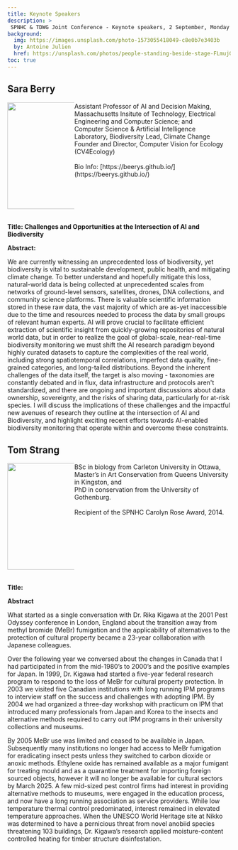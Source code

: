 ```yaml
---
title: Keynote Speakers
description: >
 SPNHC & TDWG Joint Conference - Keynote speakers, 2 September, Monday 15:30 - 17:00
background:
  img: https://images.unsplash.com/photo-1573055418049-c8e0b7e3403b
  by: Antoine Julien
  href: https://unsplash.com/photos/people-standing-beside-stage-FLmujG5l7uE
toc: true
---
```



## Sara Berry
<div>
  <div  style="float:left;width:30%">
    <img src="https://static.tdwg.org/conferences/2024/images/keynotes/beery-sqr.jpg" width="240px"> 
  </div>
  <div>
    <p>Assistant Professor of AI and Decision Making, 
      Massachusetts Insitute of Technology, Electrical Engineering and Computer Science; and <br />
      Computer Science & Artificial Intelligence Laboratory, Biodiversity Lead, Climate Change <br /> 
      Founder and Director, Computer Vision for Ecology (CV4Ecology)<br />
      <br />
      Bio Info: [https://beerys.github.io/](https://beerys.github.io/)
    </p>
  </div>
</div>
<div style="clear:left">&nbsp;</div>

**Title:  Challenges and Opportunities at the Intersection of AI and Biodiversity**

**Abstract:**

We are currently witnessing an unprecedented loss of biodiversity, yet biodiversity is vital to sustainable development, public health, and mitigating climate change. To better understand and hopefully mitigate this loss, natural-world data is being collected at unprecedented scales from networks of ground-level sensors, satellites, drones, DNA collections, and community science platforms. There is valuable scientific information stored in these raw data, the vast majority of which are as-yet inaccessible due to the time and resources needed to process the data by small groups of relevant human experts. AI will prove crucial to facilitate efficient extraction of scientific insight from quickly-growing repositories of natural world data, but in order to realize the goal of global-scale, near-real-time biodiversity monitoring we must shift the AI research paradigm beyond highly curated datasets to capture the complexities of the real world, including strong spatiotemporal correlations, imperfect data quality, fine-grained categories, and long-tailed distributions. Beyond the inherent challenges of the data itself, the target is also moving - taxonomies are constantly debated and in flux, data infrastructure and protocols aren't standardized, and there are ongoing and important discussions about data ownership, sovereignty, and the risks of sharing data, particularly for at-risk species. I will discuss the implications of these challenges and the impactful new avenues of research they outline at the intersection of AI and Biodiversity, and highlight exciting recent efforts towards AI-enabled biodiversity monitoring that operate within and overcome these constraints.
</div>

## Tom Strang

<div>
  <div  style="float:left;width:30%">
    <img src="https://static.tdwg.org/conferences/2024/images/keynotes/strang-sqr.jpg" width="240px">
  </div>
  <div>
    <p>BSc in biology from Carleton University in Ottawa,<br />
     Master’s in Art Conservation from Queens University in Kingston, and<br />
     PhD in conservation from the University of Gothenburg.<br />
     <br />
     Recipient of the SPNHC Carolyn Rose Award, 2014.
    </p>
  </div>
</div>
<div style="clear:left">&nbsp;</div>

**Title:** 

**Abstract**

What started as a single conversation with Dr. Rika Kigawa at the 2001 Pest Odyssey conference in London, England about the transition away from methyl bromide (MeBr) fumigation and the applicability of alternatives to the protection of cultural property became a 23-year collaboration with Japanese colleagues. 

Over the following year we conversed about the changes in Canada that I had participated in from the mid-1980’s to 2000’s and the positive examples for Japan. In 1999, Dr. Kigawa had started a five-year federal research program to respond to the loss of MeBr for cultural property protection. In 2003 we visited five Canadian institutions with long running IPM programs to interview staff on the success and challenges with adopting IPM. By 2004 we had organized a three-day workshop with practicum on IPM that introduced many professionals from Japan and Korea to the insects and alternative methods required to carry out IPM programs in their university collections and museums. 

By 2005 MeBr use was limited and ceased to be available in Japan. Subsequently many institutions no longer had access to MeBr fumigation for eradicating insect pests unless they switched to carbon dioxide or anoxic methods. Ethylene oxide has remained available as a major fumigant for treating mould and as a quarantine treatment for importing foreign sourced objects, however it will no longer be available for cultural sectors by March 2025.   A few mid-sized pest control firms had interest in providing alternative methods to museums, were engaged in the education process, and now have a long running association as service providers. 
While low temperature thermal control predominated, interest remained in elevated temperature approaches. When the UNESCO World Heritage site at Nikko was determined to have a pernicious threat from novel anobiid species threatening 103 buildings, Dr. Kigawa’s research applied moisture-content controlled heating for timber structure disinfestation.
